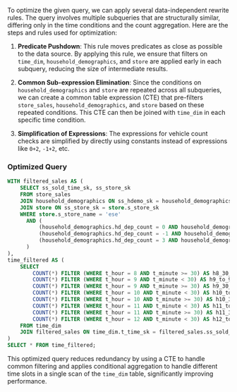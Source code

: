To optimize the given query, we can apply several data-independent rewrite rules. The query involves multiple subqueries that are structurally similar, differing only in the time conditions and the count aggregation. Here are the steps and rules used for optimization:

1. **Predicate Pushdown**: This rule moves predicates as close as possible to the data source. By applying this rule, we ensure that filters on `time_dim`, `household_demographics`, and `store` are applied early in each subquery, reducing the size of intermediate results.

2. **Common Sub-expression Elimination**: Since the conditions on `household_demographics` and `store` are repeated across all subqueries, we can create a common table expression (CTE) that pre-filters `store_sales`, `household_demographics`, and `store` based on these repeated conditions. This CTE can then be joined with `time_dim` in each specific time condition.

3. **Simplification of Expressions**: The expressions for vehicle count checks are simplified by directly using constants instead of expressions like `0+2`, `-1+2`, etc.

### Optimized Query

```sql
WITH filtered_sales AS (
    SELECT ss_sold_time_sk, ss_store_sk
    FROM store_sales
    JOIN household_demographics ON ss_hdemo_sk = household_demographics.hd_demo_sk
    JOIN store ON ss_store_sk = store.s_store_sk
    WHERE store.s_store_name = 'ese'
      AND (
          (household_demographics.hd_dep_count = 0 AND household_demographics.hd_vehicle_count <= 2) OR
          (household_demographics.hd_dep_count = -1 AND household_demographics.hd_vehicle_count <= 1) OR
          (household_demographics.hd_dep_count = 3 AND household_demographics.hd_vehicle_count <= 5)
      )
),
time_filtered AS (
    SELECT
        COUNT(*) FILTER (WHERE t_hour = 8 AND t_minute >= 30) AS h8_30_to_9,
        COUNT(*) FILTER (WHERE t_hour = 9 AND t_minute < 30) AS h9_to_9_30,
        COUNT(*) FILTER (WHERE t_hour = 9 AND t_minute >= 30) AS h9_30_to_10,
        COUNT(*) FILTER (WHERE t_hour = 10 AND t_minute < 30) AS h10_to_10_30,
        COUNT(*) FILTER (WHERE t_hour = 10 AND t_minute >= 30) AS h10_30_to_11,
        COUNT(*) FILTER (WHERE t_hour = 11 AND t_minute < 30) AS h11_to_11_30,
        COUNT(*) FILTER (WHERE t_hour = 11 AND t_minute >= 30) AS h11_30_to_12,
        COUNT(*) FILTER (WHERE t_hour = 12 AND t_minute < 30) AS h12_to_12_30
    FROM time_dim
    JOIN filtered_sales ON time_dim.t_time_sk = filtered_sales.ss_sold_time_sk
)
SELECT * FROM time_filtered;
```

This optimized query reduces redundancy by using a CTE to handle common filtering and applies conditional aggregation to handle different time slots in a single scan of the `time_dim` table, significantly improving performance.